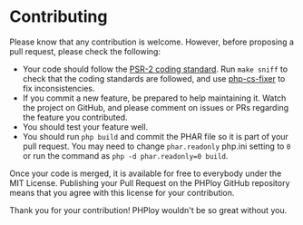Contributing
============

Please know that any contribution is welcome. However, before proposing a pull request, please check the following:

* Your code should follow the [PSR-2 coding standard](https://github.com/php-fig/fig-standards/blob/master/accepted/PSR-2-coding-style-guide.md). Run `make sniff` to check that the coding standards are followed, and use [php-cs-fixer](https://github.com/fabpot/PHP-CS-Fixer) to fix inconsistencies.
* If you commit a new feature, be prepared to help maintaining it. Watch the project on GitHub, and please comment on issues or PRs regarding the feature you contributed.
* You should test your feature well.
* You should run `php build` and commit the PHAR file so it is part of your pull request. You may need to change `phar.readonly` php.ini setting to `0` or run the command as `php -d phar.readonly=0 build`.

Once your code is merged, it is available for free to everybody under the MIT License. Publishing your Pull Request on the PHPloy GitHub repository means that you agree with this license for your contribution.

Thank you for your contribution! PHPloy wouldn't be so great without you.
